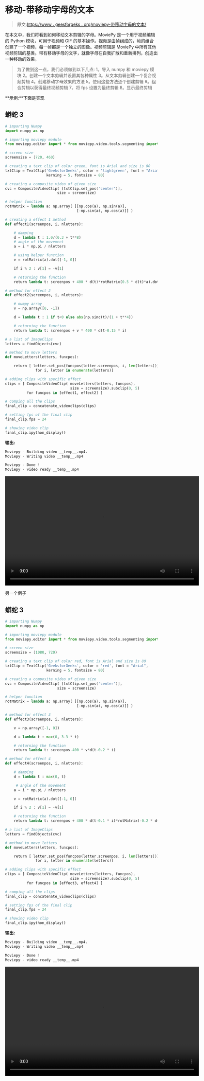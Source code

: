 # 移动-带移动字母的文本

> 原文:[https://www . geesforgeks . org/moviepy-带移动字母的文本/](https://www.geeksforgeeks.org/moviepy-text-with-moving-letters/)

在本文中，我们将看到如何移动文本剪辑的字母。MoviePy 是一个用于视频编辑的 Python 模块，可用于视频和 GIF 的基本操作。视频是由帧组成的，帧的组合创建了一个视频，每一帧都是一个独立的图像。视频剪辑是 MoviePy 中所有其他视频剪辑的基类。带有移动字母的文字，就像字母在自我扩散和重新排列，创造出一种移动的效果。

> 为了做到这一点，我们必须做到以下几点:
> 1。导入 numpy 和 moviepy 模块
> 2。创建一个文本剪辑并设置其各种属性
> 3。从文本剪辑创建一个复合视频剪辑
> 4。创建移动字母效果的方法
> 5。使用这些方法逐个创建剪辑
> 6。组合剪辑以获得最终视频剪辑
> 7。将 fps 设置为最终剪辑
> 8。显示最终剪辑

**示例:**下面是实现

## 蟒蛇 3

```py
# importing Numpy
import numpy as np

# importing moviepy module
from moviepy.editor import * from moviepy.video.tools.segmenting import findObjects

# screen size
screensize = (720, 460)

# creating a text clip of color green, font is Arial and size is 80
txtClip = TextClip('GeeksforGeeks', color = 'lightgreen', font = "Arial",
                   kerning = 5, fontsize = 80)

# creating a composite video of given size
cvc = CompositeVideoClip( [txtClip.set_pos('center')],
                        size = screensize)

# helper function
rotMatrix = lambda a: np.array( [[np.cos(a), np.sin(a)],
                                 [-np.sin(a), np.cos(a)]] )

# creating a effect 1 method
def effect1(screenpos, i, nletters):

    # damping
    d = lambda t : 1.0/(0.3 + t**8)
    # angle of the movement
    a = i * np.pi / nletters

    # using helper function
    v = rotMatrix(a).dot([-1, 0])

    if i % 2 : v[1] = -v[1]

    # returning the function
    return lambda t: screenpos + 400 * d(t)*rotMatrix(0.5 * d(t)*a).dot(v)

# method for effect 2
def effect2(screenpos, i, nletters):

    # numpy array
    v = np.array([0, -1])

    d = lambda t : 1 if t<0 else abs(np.sinc(t)/(1 + t**4))

    # returning the function
    return lambda t: screenpos + v * 400 * d(t-0.15 * i)

# a list of ImageClips
letters = findObjects(cvc)

# method to move letters
def moveLetters(letters, funcpos):

    return [ letter.set_pos(funcpos(letter.screenpos, i, len(letters)))
              for i, letter in enumerate(letters)]

# adding clips with specific effect
clips = [ CompositeVideoClip( moveLetters(letters, funcpos),
                              size = screensize).subclip(0, 5)
          for funcpos in [effect1, effect2] ]

# comping all the clips
final_clip = concatenate_videoclips(clips)

# setting fps of the final clip
final_clip.fps = 24

# showing video clip
final_clip.ipython_display()
```

**输出:**

```py
Moviepy - Building video __temp__.mp4.
Moviepy - Writing video __temp__.mp4

Moviepy - Done !
Moviepy - video ready __temp__.mp4
```

<video class="wp-video-shortcode" id="video-469947-1" width="640" height="360" preload="metadata" controls=""><source type="video/mp4" src="https://media.geeksforgeeks.org/wp-content/uploads/20200817001858/1st1.mp4?_=1">[https://media.geeksforgeeks.org/wp-content/uploads/20200817001858/1st1.mp4](https://media.geeksforgeeks.org/wp-content/uploads/20200817001858/1st1.mp4)</video>

另一个例子

## 蟒蛇 3

```py
# importing Numpy
import numpy as np

# importing moviepy module
from moviepy.editor import * from moviepy.video.tools.segmenting import findObjects

# screen size
screensize = (1080, 720)

# creating a text clip of color red, font is Arial and size is 80
txtClip = TextClip('GeeksforGeeks', color = 'red', font = "Arial",
                   kerning = 5, fontsize = 80)

# creating a composite video of given size
cvc = CompositeVideoClip( [txtClip.set_pos('center')],
                        size = screensize)

# helper function
rotMatrix = lambda a: np.array( [[np.cos(a), np.sin(a)],
                                 [-np.sin(a), np.cos(a)]] )

# method for effect 3
def effect3(screenpos, i, nletters):

    v = np.array([-1, 0])

    d = lambda t : max(0, 3-3 * t)

    # returning the function
    return lambda t: screenpos-400 * v*d(t-0.2 * i)

# method for effect 4
def effect4(screenpos, i, nletters):

    # damping
    d = lambda t : max(0, t)

     # angle of the movement
    a = i * np.pi / nletters

    v = rotMatrix(a).dot([-1, 0])

    if i % 2 : v[1] = -v[1]

    # returning the function
    return lambda t: screenpos + 400 * d(t-0.1 * i)*rotMatrix(-0.2 * d(t)*a).dot(v)

# a list of ImageClips
letters = findObjects(cvc)

# method to move letters
def moveLetters(letters, funcpos):

    return [ letter.set_pos(funcpos(letter.screenpos, i, len(letters)))
              for i, letter in enumerate(letters)]

# adding clips with specific effect
clips = [ CompositeVideoClip( moveLetters(letters, funcpos),
                              size = screensize).subclip(0, 5)
          for funcpos in [effect3, effect4] ]

# comping all the clips
final_clip = concatenate_videoclips(clips)

# setting fps of the final clip
final_clip.fps = 24

# showing video clip
final_clip.ipython_display()
```

**输出:**

```py
Moviepy - Building video __temp__.mp4.
Moviepy - Writing video __temp__.mp4

Moviepy - Done !
Moviepy - video ready __temp__.mp4
```

<video class="wp-video-shortcode" id="video-469947-2" width="640" height="360" preload="metadata" controls=""><source type="video/mp4" src="https://media.geeksforgeeks.org/wp-content/uploads/20200817002316/2nd1.mp4?_=2">[https://media.geeksforgeeks.org/wp-content/uploads/20200817002316/2nd1.mp4](https://media.geeksforgeeks.org/wp-content/uploads/20200817002316/2nd1.mp4)</video>